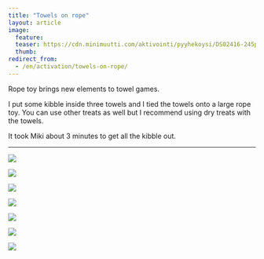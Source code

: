 ```yaml
---
title: "Towels on rope"
layout: article
image:
  feature:
  teaser: https://cdn.minimuutti.com/aktivointi/pyyhekoysi/DS02416-245px.jpg
  thumb:
redirect_from:
  - /en/activation/towels-on-rope/
---
```

Rope toy brings new elements to towel games.

I put some kibble inside three towels and I tied the towels onto a large rope toy. You can use other treats as well but I recommend using dry treats with the towels.

It took Miki about 3 minutes to get all the kibble out.

---

![](https://cdn.minimuutti.com/aktivointi/pyyhekoysi/DS02147-800px.jpg)

![](https://cdn.minimuutti.com/aktivointi/pyyhekoysi/DS02416-800px.jpg)

![](https://cdn.minimuutti.com/aktivointi/pyyhekoysi/DS02421-800px.jpg)

![](https://cdn.minimuutti.com/aktivointi/pyyhekoysi/DS02403-800px.jpg)

![](https://cdn.minimuutti.com/aktivointi/pyyhekoysi/DS02156-800px.jpg)

![](https://cdn.minimuutti.com/aktivointi/pyyhekoysi/DS02160-800px.jpg)

![](https://cdn.minimuutti.com/aktivointi/pyyhekoysi/DS02168-800px.jpg)
